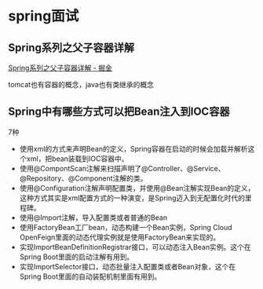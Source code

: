 # spring面试

## Spring系列之父子容器详解

[Spring系列之父子容器详解 - 掘金](https://juejin.cn/post/7094425000450949150)

tomcat也有容器的概念，java也有类继承的概念

## Spring中有哪些方式可以把Bean注入到IOC容器

7种

- 使用xml的方式来声明Bean的定义，Spring容器在启动的时候会加载并解析这个xml，把bean装载到IOC容器中。
- 使用@CompontScan注解来扫描声明了@Controller、@Service、@Repository、@Component注解的类。
- 使用@Configuration注解声明配置类，并使用@Bean注解实现Bean的定义，这种方式其实是xml配置方式的一种演变，是Spring迈入到无配置化时代的里程碑。
- 使用@Import注解，导入配置类或者普通的Bean
- 使用FactoryBean工厂bean，动态构建一个Bean实例，Spring Cloud OpenFeign里面的动态代理实例就是使用FactoryBean来实现的。
- 实现ImportBeanDefinitionRegistrar接口，可以动态注入Bean实例。这个在Spring Boot里面的启动注解有用到。
- 实现ImportSelector接口，动态批量注入配置类或者Bean对象，这个在Spring Boot里面的自动装配机制里面有用到。
